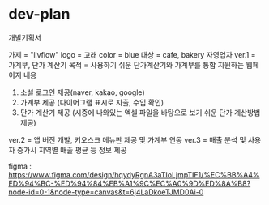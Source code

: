 # dev-plan
개발기획서


가제  =  "livflow" 
logo = 고래 
color = blue
대상 = cafe, bakery 자영업자
ver.1 = 가계부, 단가 계산기 
목적 = 사용하기 쉬운 단가계산기와 가계부를 통합 지원하는 웹페이지
내용 
1. 소셜 로그인 제공(naver, kakao, google)
2. 가계부 제공 (다이어그램 표시로 지출, 수입 확인)
3. 단가 계산기 제공 (시중에 나와있는 엑셀 파일을 바탕으로 보기 쉬운 단가 계산방법 제공)


ver.2 = 앱 버전 개발, 키오스크 메뉴판 제공 및 가계부 연동
ver.3 = 매출 분석 및 사용자 증가시 지역별 매출 평균 등 정보 제공

figma : https://www.figma.com/design/hqydyRgnA3aTIoLjmpTIF1/%EC%BB%A4%ED%94%BC-%ED%94%84%EB%A1%9C%EC%A0%9D%ED%8A%B8?node-id=0-1&node-type=canvas&t=6j4LaDkoeTJMD0Ai-0
